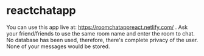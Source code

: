 # reactchatapp

You can use this app live at: https://roomchatappreact.netlify.com/ .
Ask your friend/friends to use the same room name and enter the room to chat. No database has been used, therefore, there's complete privacy of 
the user. None of your messages would be stored.

